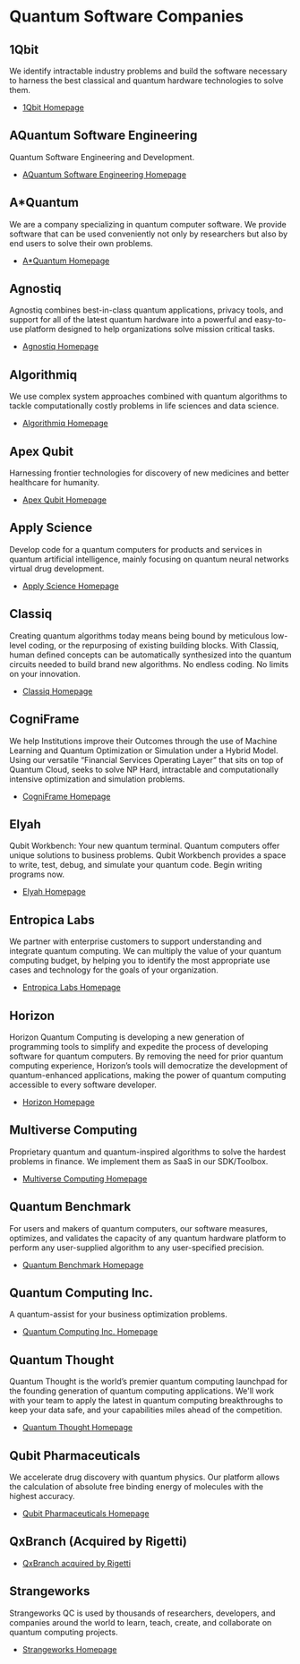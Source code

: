 # Quantum Software Companies

## 1Qbit

We identify intractable industry problems and build the software necessary to harness the best
classical and quantum hardware technologies to solve them.

* [1Qbit Homepage](https://1qbit.com/)

## AQuantum Software Engineering

Quantum Software Engineering and Development.

* [AQuantum Software Engineering Homepage](https://www.aquantum.es/)

## A*Quantum

We are a company specializing in quantum computer software. We provide software that can be used
conveniently not only by researchers but also by end users to solve their own problems.

* [A*Quantum Homepage](https://a-star-quantum.jp/index_en.html)

## Agnostiq

Agnostiq combines best-in-class quantum applications, privacy tools, and support for all of the
latest quantum hardware into a powerful and easy-to-use platform designed to help organizations
solve mission critical tasks.

* [Agnostiq Homepage](https://agnostiq.ai/)

## Algorithmiq

We use complex system approaches combined with quantum algorithms to tackle computationally costly
problems in life sciences and data science.

* [Algorithmiq Homepage](https://algorithmiq.fi/)

## Apex Qubit

Harnessing frontier technologies for discovery of new medicines and better healthcare for humanity.

* [Apex Qubit Homepage](https://www.apexqubit.com/)

## Apply Science

Develop code for a quantum computers for products and services in quantum artificial intelligence,
mainly focusing on quantum neural networks virtual drug development.

* [Apply Science Homepage](https://www.applyscience.it/quantum-division/)

## Classiq

Creating quantum algorithms today means being bound by meticulous low-level coding, or the 
repurposing of existing building blocks. With Classiq, human defined concepts can be automatically
synthesized into the quantum circuits needed to build brand new algorithms. No endless coding. No 
limits on your innovation.

* [Classiq Homepage](https://www.classiq.io/)

## CogniFrame

We help Institutions improve their Outcomes through the use of Machine Learning and Quantum
Optimization or Simulation under a Hybrid Model. Using our versatile “Financial Services Operating
Layer” that sits on top of Quantum Cloud, seeks to solve NP Hard, intractable and computationally
intensive optimization and simulation problems.

* [CogniFrame Homepage](https://www.cogniframe.com/)

## Elyah

Qubit Workbench: Your new quantum terminal. Quantum computers offer unique solutions to business
problems. Qubit Workbench provides a space to write, test, debug, and simulate your quantum code.
Begin writing programs now.

* [Elyah Homepage](https://elyah.io/)

## Entropica Labs

We partner with enterprise customers to support understanding and integrate quantum computing. We
can multiply the value of your quantum computing budget, by helping you to identify the most
appropriate use cases and technology for the goals of your organization.

* [Entropica Labs Homepage](https://www.entropicalabs.com/)

## Horizon

Horizon Quantum Computing is developing a new generation of programming tools to simplify and
expedite the process of developing software for quantum computers. By removing the need for prior
quantum computing experience, Horizon’s tools will democratize the development of quantum-enhanced
applications, making the power of quantum computing accessible to every software developer.

* [Horizon Homepage](http://horizonquantum.com/)

## Multiverse Computing

Proprietary quantum and quantum-inspired algorithms to solve the hardest problems in finance. We
implement them as SaaS in our SDK/Toolbox.

* [Multiverse Computing Homepage](https://www.multiversecomputing.com/)

## Quantum Benchmark

For users and makers of quantum computers, our software measures, optimizes, and validates the
capacity of any quantum hardware platform to perform any user-supplied algorithm to any
user-specified precision.

* [Quantum Benchmark Homepage](https://quantumbenchmark.com/)

## Quantum Computing Inc.

A quantum-assist for your business optimization problems.

* [Quantum Computing Inc. Homepage](https://www.quantumcomputinginc.com/)

## Quantum Thought

Quantum Thought is the world’s premier quantum computing launchpad for the founding generation of
quantum computing applications. We'll work with your team to apply the latest in quantum computing
breakthroughs to keep your data safe, and your capabilities miles ahead of the competition.

* [Quantum Thought Homepage](https://www.quthought.com/)

## Qubit Pharmaceuticals

We accelerate drug discovery with quantum physics. Our platform allows the calculation of absolute
free binding energy of molecules with the highest accuracy.

* [Qubit Pharmaceuticals Homepage](https://qubit-pharmaceuticals.com/)

## QxBranch (Acquired by Rigetti)

* [QxBranch acquired by Rigetti](https://www.prnewswire.com/news-releases/rigetti-computing-acquires-qxbranch-to-expand-full-stack-capabilities-300882977.html)

## Strangeworks

Strangeworks QC is used by thousands of researchers, developers, and companies around the world to learn, teach, create, and collaborate on quantum computing projects.

* [Strangeworks Homepage](https://strangeworks.com/)

